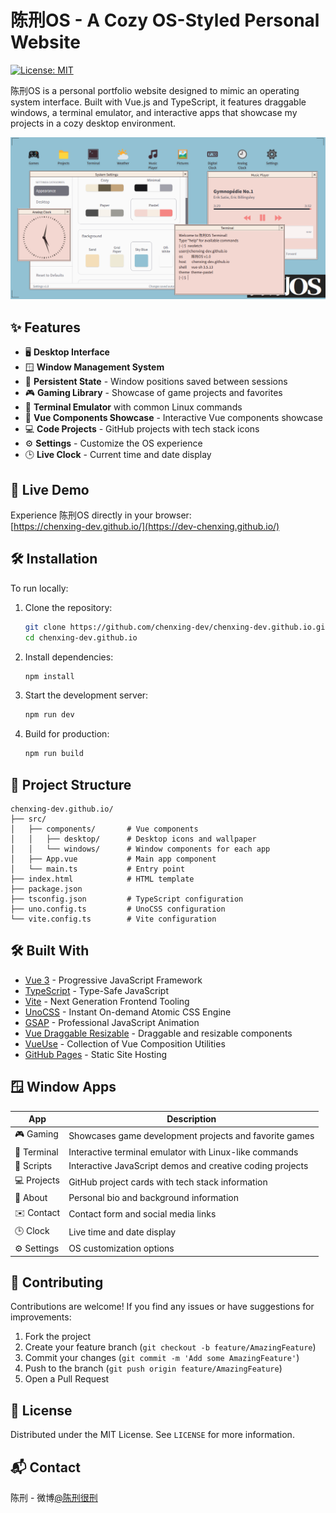 # 陈刑OS - A Cozy OS-Styled Personal Website

[![License: MIT](https://img.shields.io/badge/License-MIT-blue.svg)](https://opensource.org/licenses/MIT)

陈刑OS is a personal portfolio website designed to mimic an operating system interface. Built with Vue.js and TypeScript, it features draggable windows, a terminal emulator, and interactive apps that showcase my projects in a cozy desktop environment.

![陈刑OS Screenshot](./screenshot.png)

## ✨ Features

- 🖥️ **Desktop Interface**
- 🪟 **Window Management System**
- 💾 **Persistent State** - Window positions saved between sessions
- 🎮 **Gaming Library** - Showcase of game projects and favorites
- 🐧 **Terminal Emulator** with common Linux commands
- 📜 **Vue Components Showcase** - Interactive Vue components showcase
- 💻 **Code Projects** - GitHub projects with tech stack icons
- ⚙️ **Settings** - Customize the OS experience
- 🕒 **Live Clock** - Current time and date display


## 🚀 Live Demo

Experience 陈刑OS directly in your browser:  
[https://chenxing-dev.github.io/](https://dev-chenxing.github.io/)

## 🛠️ Installation

To run locally:

1. Clone the repository:
   ```bash
   git clone https://github.com/chenxing-dev/chenxing-dev.github.io.git
   cd chenxing-dev.github.io
   ```

2. Install dependencies:
   ```bash
   npm install
   ```

3. Start the development server:
   ```bash
   npm run dev
   ```

4. Build for production:
   ```bash
   npm run build
   ```

## 📂 Project Structure

```
chenxing-dev.github.io/
├── src/
│   ├── components/       # Vue components
│   │   ├── desktop/      # Desktop icons and wallpaper
│   │   └── windows/      # Window components for each app
│   ├── App.vue           # Main app component
│   └── main.ts           # Entry point
├── index.html            # HTML template
├── package.json
├── tsconfig.json         # TypeScript configuration
├── uno.config.ts         # UnoCSS configuration
└── vite.config.ts        # Vite configuration
```

## 🛠️ Built With

- [Vue 3](https://vuejs.org/) - Progressive JavaScript Framework
- [TypeScript](https://www.typescriptlang.org/) - Type-Safe JavaScript
- [Vite](https://vitejs.dev/) - Next Generation Frontend Tooling
- [UnoCSS](https://unocss.dev/) - Instant On-demand Atomic CSS Engine
- [GSAP](https://greensock.com/gsap/) - Professional JavaScript Animation
- [Vue Draggable Resizable](https://github.com/mauricius/vue-draggable-resizable) - Draggable and resizable components
- [VueUse](https://vueuse.org/) - Collection of Vue Composition Utilities
- [GitHub Pages](https://pages.github.com/) - Static Site Hosting

## 🪟 Window Apps

| App        | Description                                               |
| ---------- | --------------------------------------------------------- |
| 🎮 Gaming   | Showcases game development projects and favorite games    |
| 🐧 Terminal | Interactive terminal emulator with Linux-like commands    |
| 📜 Scripts  | Interactive JavaScript demos and creative coding projects |
| 💻 Projects | GitHub project cards with tech stack information          |
| 👤 About    | Personal bio and background information                   |
| ✉️ Contact  | Contact form and social media links                       |
| 🕒 Clock    | Live time and date display                                |
| ⚙️ Settings | OS customization options                                  |

## 🤝 Contributing

Contributions are welcome! If you find any issues or have suggestions for improvements:

1. Fork the project
2. Create your feature branch (`git checkout -b feature/AmazingFeature`)
3. Commit your changes (`git commit -m 'Add some AmazingFeature'`)
4. Push to the branch (`git push origin feature/AmazingFeature`)
5. Open a Pull Request

## 📄 License

Distributed under the MIT License. See `LICENSE` for more information.

## 📬 Contact

陈刑 - 微博[@陈刑很刑](https://weibo.com/u/7874224893)

